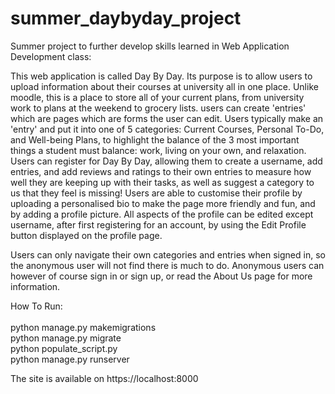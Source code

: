 # summer_daybyday_project

Summer project to further develop skills learned in Web Application Development class:


This web application is called Day By Day. Its purpose is to allow users to upload 
information about their courses at university all in one place. Unlike moodle, 
this is a place to store all of your current plans, from university work to plans at the 
weekend to grocery lists. users can create 'entries' which are pages which are forms
the user can edit. Users typically make an 'entry' and put it into one of 5 categories:
Current Courses, Personal To-Do, and Well-being Plans, to highlight the balance of the 3
most important things a student must balance: work, living on your own, and relaxation. 
Users can register for Day By Day, allowing them to create a username, add entries, and 
add reviews and ratings to their own entries to measure how well they are keeping up with
their tasks, as well as suggest a category to us that they feel is missing! Users are 
able to customise their profile by uploading a personalised bio to make the page more 
friendly and fun, and by adding a profile picture. All aspects of the profile can be 
edited except username, after first registering for an account, by using the Edit 
Profile button displayed on the profile page.

Users can only navigate their own categories and entries when signed in, so the anonymous
user will not find there is much to do. Anonymous users can however of course sign in or 
sign up, or read the About Us page for more information.


How To Run:<br/>
<br/>
python manage.py makemigrations<br/>
python manage.py migrate<br/>
python populate_script.py<br/>
python manage.py runserver<br/>

The site is available on https://localhost:8000






